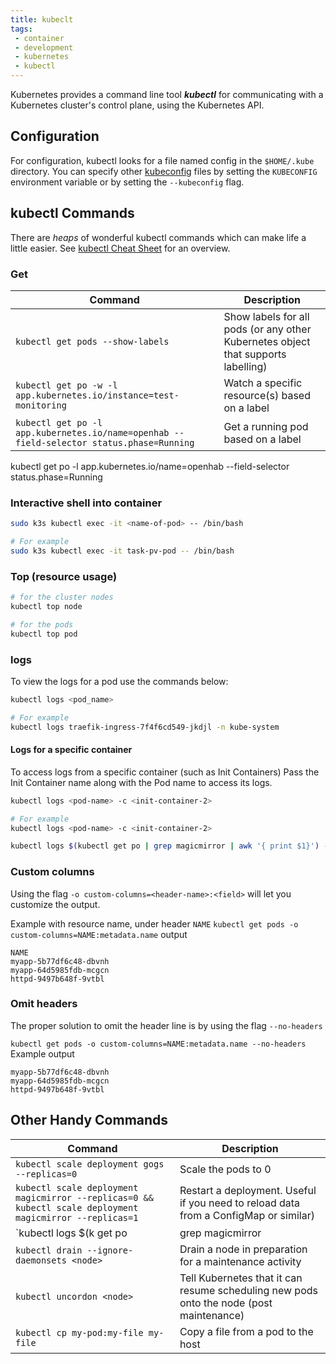 ```yaml
---
title: kubeclt
tags:
 - container
 - development
 - kubernetes
 - kubectl
---
```


Kubernetes provides a command line tool _**kubectl**_ for communicating with a Kubernetes cluster's control plane, using the Kubernetes API.
<!--more-->

## Configuration

For configuration, kubectl looks for a file named config in the `$HOME/.kube` directory. 
You can specify other [kubeconfig](https://kubernetes.io/docs/concepts/configuration/organize-cluster-access-kubeconfig/) 
files by setting the `KUBECONFIG` environment variable or by setting the `--kubeconfig` flag.

## kubectl Commands

There are _heaps_ of wonderful kubectl commands which can make life a little easier. 
See [kubectl Cheat Sheet](https://kubernetes.io/docs/reference/kubectl/cheatsheet/) for an overview.

### Get <Resource>

| Command                                                                                  | Description                                   |
|------------------------------------------------------------------------------------------|-----------------------------------------------|
| `kubectl get pods --show-labels`                    |  Show labels for all pods (or any other Kubernetes object that supports labelling) |
| `kubectl get po -w -l app.kubernetes.io/instance=test-monitoring`                        | Watch a specific resource(s) based on a label |
| `kubectl get po -l app.kubernetes.io/name=openhab --field-selector status.phase=Running` | Get a running pod based on a label            |

kubectl get po -l app.kubernetes.io/name=openhab --field-selector status.phase=Running

### Interactive shell into container

```sh
sudo k3s kubectl exec -it <name-of-pod> -- /bin/bash

# For example
sudo k3s kubectl exec -it task-pv-pod -- /bin/bash
```

### Top (resource usage)

```sh
# for the cluster nodes
kubectl top node

# for the pods
kubectl top pod
```

### logs

To view the logs for a pod use the commands below:

```sh
kubectl logs <pod_name>

# For example
kubectl logs traefik-ingress-7f4f6cd549-jkdjl -n kube-system
```

#### Logs for a specific container

To access logs from a specific container (such as Init Containers)
Pass the Init Container name along with the Pod name to access its logs.

```sh
kubectl logs <pod-name> -c <init-container-2>

# For example
kubectl logs <pod-name> -c <init-container-2>

kubectl logs $(kubectl get po | grep magicmirror | awk '{ print $1}') -c install-modules
```

### Custom columns
Using the flag `-o custom-columns=<header-name>:<field>` will let you customize the output.

Example with resource name, under header `NAME`
`kubectl get pods -o custom-columns=NAME:metadata.name`
output
```shell
NAME
myapp-5b77df6c48-dbvnh
myapp-64d5985fdb-mcgcn
httpd-9497b648f-9vtbl
```

### Omit headers
The proper solution to omit the header line is by using the flag `--no-headers`

`kubectl get pods -o custom-columns=NAME:metadata.name --no-headers`
Example output
```shell
myapp-5b77df6c48-dbvnh
myapp-64d5985fdb-mcgcn
httpd-9497b648f-9vtbl
```

## Other Handy Commands

| Command | Description |
| --- | --- |
| `kubectl scale deployment gogs --replicas=0` | Scale the pods to 0 |
| `kubectl scale deployment magicmirror --replicas=0 && kubectl scale deployment magicmirror --replicas=1` | Restart a deployment. Useful if you need to reload data from a ConfigMap or similar) |
| `kubectl logs $(k get po | grep magicmirror | awk '{ print $1}') -c install-modules` | Show the logs for a specific (init) container |
| `kubectl drain --ignore-daemonsets <node>` | Drain a node in preparation for a maintenance activity |
| `kubectl uncordon <node>` | Tell Kubernetes that it can resume scheduling new pods onto the node (post maintenance) |
| `kubectl cp my-pod:my-file my-file`| Copy a file from a pod to the host | 
